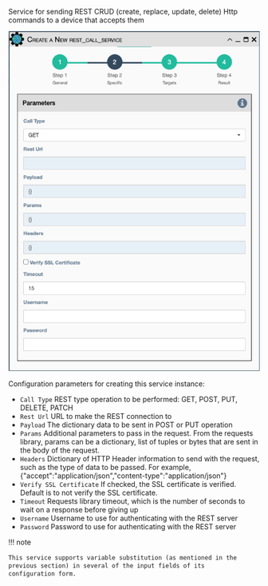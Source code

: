 Service for sending REST CRUD (create, replace, update, delete) Http 
commands to a device that accepts them

![REST Call Service](../../_static/automation/builtin_service_types/rest_call.png)

Configuration parameters for creating this service instance:

- `Call Type` REST type operation to be performed: GET, POST, PUT, DELETE, PATCH
- `Rest Url` URL to make the REST connection to
- `Payload` The dictionary data to be sent in POST or PUT operation
- `Params` Additional parameters to pass in the request. From the
  requests library, params can be a dictionary, list of tuples or
  bytes that are sent in the body of the request.
- `Headers` Dictionary of HTTP Header information to send with the
  request, such as the type of data to be passed. For example,
  {\"accept\":\"application/json\",\"content-type\":\"application/json\"}
- `Verify SSL Certificate` If checked, the SSL certificate is
  verified. Default is to not verify the SSL certificate.
- `Timeout` Requests library timeout, which is the number of seconds
  to wait on a response before giving up
- `Username` Username to use for authenticating with the REST server
- `Password` Password to use for authenticating with the REST server

!!! note

    This service supports variable substitution (as mentioned in the
    previous section) in several of the input fields of its
    configuration form.
